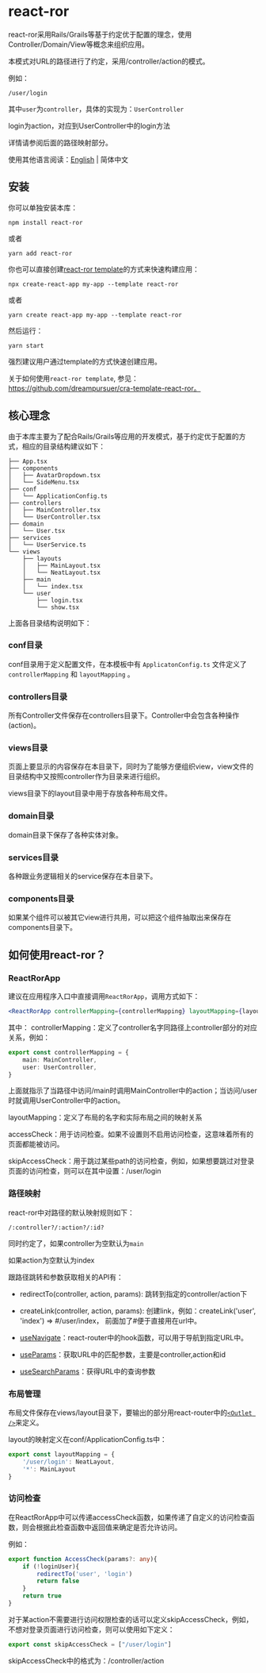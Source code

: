 # react-ror

react-ror采用Rails/Grails等基于约定优于配置的理念，使用Controller/Domain/View等概念来组织应用。

本模式对URL的路径进行了约定，采用/controller/action的模式。

例如：

```
/user/login
```

其中`user`为`controller`，具体的实现为：`UserController`

login为action，对应到UserController中的login方法

详情请参阅后面的路径映射部分。

使用其他语言阅读：[English](README.md) | 简体中文

## 安装

你可以单独安装本库：

```shell
npm install react-ror
```

或者

```shell
yarn add react-ror
```

你也可以直接创建[react-ror template](https://github.com/dreampursuer/cra-template-react-ror)的方式来快速构建应用：

```shell
npx create-react-app my-app --template react-ror
```

或者

```shell
yarn create react-app my-app --template react-ror
```

然后运行：

```shell
yarn start
```

强烈建议用户通过template的方式快速创建应用。

关于如何使用`react-ror template`, 参见：https://github.com/dreampursuer/cra-template-react-ror。

## 核心理念

由于本库主要为了配合Rails/Grails等应用的开发模式，基于约定优于配置的方式，相应的目录结构建议如下：

```
├── App.tsx
├── components
│   ├── AvatarDropdown.tsx
│   └── SideMenu.tsx
├── conf
│   └── ApplicationConfig.ts
├── controllers
│   ├── MainController.tsx
│   └── UserController.tsx
├── domain
│   └── User.tsx
├── services
│   └── UserService.ts
└── views
    ├── layouts
    │   ├── MainLayout.tsx
    │   └── NeatLayout.tsx
    ├── main
    │   └── index.tsx
    └── user
        ├── login.tsx
        └── show.tsx
```

上面各目录结构说明如下：

### conf目录

conf目录用于定义配置文件，在本模板中有 `ApplicatonConfig.ts` 文件定义了 `controllerMapping` 和 `layoutMapping` 。

### controllers目录

所有Controller文件保存在controllers目录下。Controller中会包含各种操作(action)。

### views目录

页面上要显示的内容保存在本目录下，同时为了能够方便组织view，view文件的目录结构中又按照controller作为目录来进行组织。

views目录下的layout目录中用于存放各种布局文件。

### domain目录

domain目录下保存了各种实体对象。

### services目录

各种跟业务逻辑相关的service保存在本目录下。

### components目录

如果某个组件可以被其它view进行共用，可以把这个组件抽取出来保存在components目录下。

## 如何使用react-ror？

### ReactRorApp

建议在应用程序入口中直接调用`ReactRorApp`，调用方式如下：

```jsx
<ReactRorApp controllerMapping={controllerMapping} layoutMapping={layoutMapping} accessCheck={AccessCheck} skipAccessCheck={skipAccessCheck} />
```

其中：
controllerMapping：定义了controller名字同路径上controller部分的对应关系，例如：

```typescript
export const controllerMapping = {
    main: MainController,
    user: UserController,
}
```

上面就指示了当路径中访问/main时调用MainController中的action；当访问/user时就调用UserController中的action。

layoutMapping：定义了布局的名字和实际布局之间的映射关系

accessCheck：用于访问检查。如果不设置则不启用访问检查，这意味着所有的页面都能被访问。

skipAccessCheck：用于跳过某些path的访问检查，例如，如果想要跳过对登录页面的访问检查，则可以在其中设置：/user/login

### 路径映射

react-ror中对路径的默认映射规则如下：

```
/:controller?/:action?/:id?
```

同时约定了，如果controller为空默认为`main`

如果action为空默认为index

跟路径跳转和参数获取相关的API有：

- redirectTo(controller, action, params): 跳转到指定的controller/action下

- createLink(controller, action, params): 创建link，例如：createLink('user', 'index') => #/user/index， 前面加了#便于直接用在url中。

- [useNavigate](https://reactrouter.com/en/main/hooks/use-navigate)：react-router中的hook函数，可以用于导航到指定URL中。

- [useParams](https://reactrouter.com/en/main/hooks/use-params)：获取URL中的匹配参数，主要是controller,action和id

- [useSearchParams](https://reactrouter.com/en/main/hooks/use-search-params)：获得URL中的查询参数

### 布局管理

布局文件保存在views/layout目录下，要输出的部分用react-router中的[`<Outlet />`](https://reactrouter.com/en/main/components/outlet)来定义。

layout的映射定义在conf/ApplicationConfig.ts中：

```javascript
export const layoutMapping = {
    '/user/login': NeatLayout,
    '*': MainLayout
}
```

### 访问检查

在ReactRorApp中可以传递accessCheck函数，如果传递了自定义的访问检查函数，则会根据此检查函数中返回值来确定是否允许访问。

例如：

```typescript
export function AccessCheck(params?: any){
    if (!loginUser){
        redirectTo('user', 'login')
        return false
    }
    return true
}
```

对于某action不需要进行访问权限检查的话可以定义skipAccessCheck，例如，不想对登录页面进行访问检查，则可以使用如下定义：

```javascript
export const skipAccessCheck = ["/user/login"]
```

skipAccessCheck中的格式为：/controller/action